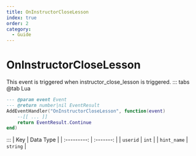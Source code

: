 ```yaml
---
title: OnInstructorCloseLesson
index: true
order: 2
category:
  - Guide
---
```


# OnInstructorCloseLesson
This event is triggered when instructor_close_lesson is triggered.
::: tabs
@tab Lua
```lua
--- @param event Event
--- @return number|nil EventResult
AddEventHandler("OnInstructorCloseLesson", function(event)
    --[[ ... ]]
    return EventResult.Continue
end)
```

:::
|     Key     | Data Type |
| :---------: | :-------: |
|   `userid`  |   `int`   |
| `hint_name` |  `string` |
